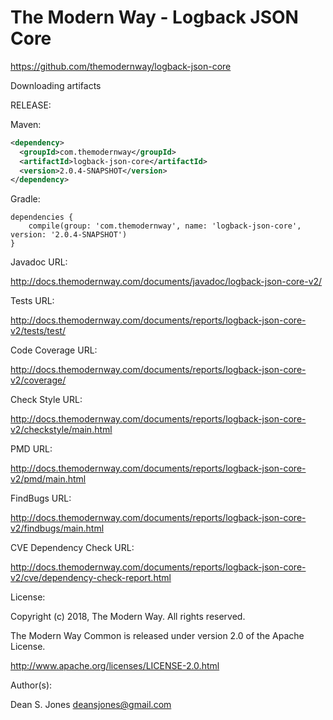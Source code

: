The Modern Way - Logback JSON Core
======

https://github.com/themodernway/logback-json-core

Downloading artifacts

RELEASE:

Maven:
```xml
<dependency>
  <groupId>com.themodernway</groupId>
  <artifactId>logback-json-core</artifactId>
  <version>2.0.4-SNAPSHOT</version>
</dependency>
```
Gradle:
```
dependencies {
    compile(group: 'com.themodernway', name: 'logback-json-core', version: '2.0.4-SNAPSHOT')
}
```
Javadoc URL:

http://docs.themodernway.com/documents/javadoc/logback-json-core-v2/

Tests URL:

http://docs.themodernway.com/documents/reports/logback-json-core-v2/tests/test/

Code Coverage URL:

http://docs.themodernway.com/documents/reports/logback-json-core-v2/coverage/

Check Style URL:

http://docs.themodernway.com/documents/reports/logback-json-core-v2/checkstyle/main.html

PMD URL:

http://docs.themodernway.com/documents/reports/logback-json-core-v2/pmd/main.html

FindBugs URL:

http://docs.themodernway.com/documents/reports/logback-json-core-v2/findbugs/main.html

CVE Dependency Check URL:

http://docs.themodernway.com/documents/reports/logback-json-core-v2/cve/dependency-check-report.html

License:

Copyright (c) 2018, The Modern Way. All rights reserved.

The Modern Way Common is released under version 2.0 of the Apache License.

http://www.apache.org/licenses/LICENSE-2.0.html

Author(s):

Dean S. Jones
deansjones@gmail.com
